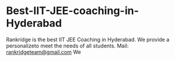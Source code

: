 # Best-IIT-JEE-coaching-in-Hyderabad
 Rankridge is the best IIT JEE Coaching in Hyderabad. We provide a personalizeto meet the needs of all students.  Mail: rankridgeteam@gmail.com We
